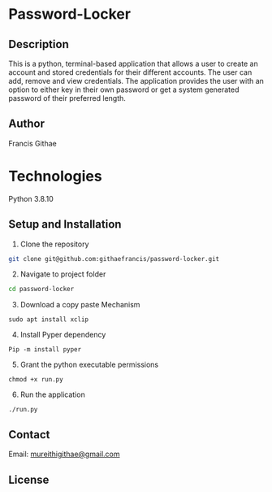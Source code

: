 # Password-Locker

## Description

This is a python, terminal-based application that allows a user to create an account and stored credentials for their different accounts. The user can add, remove and view credentials. The application provides the user with an option to either key in their own password or get a system generated password of their preferred length.

## Author

Francis Githae

# Technologies

Python 3.8.10

## Setup and Installation

1. Clone the repository

```bash
git clone git@github.com:githaefrancis/password-locker.git
```

2. Navigate to project folder

```bash
cd password-locker
```

3. Download a copy paste Mechanism

```
sudo apt install xclip
```
4. Install Pyper dependency

```
Pip -m install pyper
```
5. Grant the python executable permissions

```
chmod +x run.py
```
6. Run the application

```
./run.py
```

## Contact
Email: mureithigithae@gmail.com

## License
